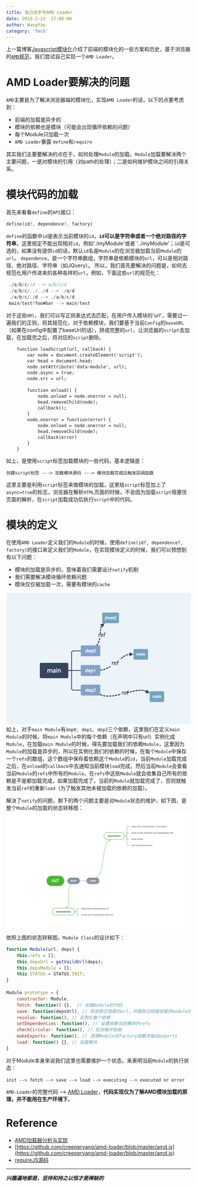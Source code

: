 ```yaml
---
title: 自己动手写AMD Loader
date: 2019-2-23  17:00:00
author: WangYao
category: 'Tech'
---
```


上一篇博客[Javascript模块化](http://cuteshilina.com/2019/02/06/Javascript%E6%A8%A1%E5%9D%97%E5%8C%96/)介绍了前端的模块化的一些方案和历史，基于浏览器的[`AMD`规范](https://github.com/amdjs/amdjs-api/wiki/AMD)，我们尝试自己实现一个`AMD Loader`。

# AMD Loader要解决的问题
`AMD`主要是为了解决浏览器端的模块化，实现`AMD Loader`的话，以下的点要考虑到：
- 前端的加载是异步的
- 模块的依赖也是模块（可能会出现循环依赖的问题）
- 每个Module只加载一次
- `AMD Loader`暴露 `define`和`require`

其实我们主要要解决的点在于，如何处理`Module`的加载。`Module`加载要解决两个主要问题，一是对模块的引用（对path的处理）；二是如何维护模块之间的引用关系。

# 模块代码的加载
首先来看看`define`的`API`接口：
```javascript
define(id?, dependence?, factory)
```
`define`的函数中`id`是表示当前模块的`id`，**`id`可以是字符串或者一个绝对路径的字符串**，这里规定不能出现相对`id`，例如'./myModule'或者 '../myModule'；`id`是可选的，如果没有提供`id`的话，默认`id`名是`Module`的在浏览器加载当前`Module`的`url`。
`dependence`，是一个字符串数组，字符串是依赖模块的`url`，可以是相对路径、绝对路径、字符串（如JQuery）。
所以，我们首先要解决的问题是，如何去规范化用户传进来的各种各样的`url`，例如，下面这些`url`的规范化：
```javascript
 ./a/b/c//d --> a/b/c/d
 ./a/b/c/../../d --> ./a/d
 ./a/b/c/./d --> ./a/b/c/d
 main/test?foo#bar --> main/test
```
对于这些`URl`，我们可以写正则表达式去匹配，在用户传入模块的'url'，需要过一遍我们的正则，将其规范化，对于依赖模块，我们要基于当前`Config`的`baseURL`（如果在config中配置了baseUrl的话），拼成完整的`url`，让浏览器的`script`去加载，在加载完之后，将对应的`script`删除。
```script
    function loadScript(url, callback) {
        var node = document.createElement('script');
        var head = document.head;
        node.setAttribute('data-module', url);
        node.async = true;
        node.src = url;
        
        function onload() {
            node.onload = node.onerror = null;
            head.removeChild(node);
            callback();
        }
        node.onerror = function(error) {
            node.onload = node.onerror = null;
            head.removeChild(node);
            callback(error)
        }
    }
```
如上，是使用`script`标签加载模块的一些代码，基本逻辑是：


`
    创建script标签 ---> 加载模块源码 ---> 模块加载完成后触发回调函数
`


这里主要是利用`script`标签来做模块的加载，这里给`script`标签加上了`async=true`的标志，浏览器在解析`HTML`页面的时候，不会因为加载`script`阻塞住页面的解析，在`script`加载成功后执行`script`中的代码。

# 模块的定义
在使用`AMD Loader`定义我们的`Module`的时候，使用`define(id?, dependence?, factory)`的接口来定义我们的`Module`，在实现模块定义的时候，我们可以预想到有以下问题：

- 模块的加载是异步的，意味着我们需要设计`notify`机制
- 我们需要解决模块循环依赖问题
- 模块仅仅被加载一次，需要有模块的`cache`

![](./images/main.png)
如上，对于`main Module`有`dep0, dep1, dep2`三个依赖，这里我们在定义`main Module`的时候，将`main Module`中的每个依赖（在声明中只有url）实例化成`Module`，在加载`main Module`的时候，得先要加载我们的依赖`Module`，这里因为`Module`的加载是异步的，所以在实例化我们的依赖的时候，在每个`Module`中保存一个`refs`的数组，这个数组中保存着依赖这个`Module`的`id`，当前`Module`加载完成之后，在`onload`的`callback`中去通知当前模块`load`完成，然后当前`Module`会查看当前`Module`的`refs`中所有的`Module`，在`refs`中这些`Module`就会收集自己所有的依赖是不是都加载完成，如果加载完成了，当前的`Module`就加载完成了，否则就触发当前`ref`的重新`load`（为了触发其他未被加载的依赖的加载）。

解决了`notify`的问题，剩下的两个问题主要是对`Module`状态的维护，如下图，是整个`Module`的加载的状态转移图：
![](./images/AMDLoader.png)

依照上图的状态转移图，`Module Class`的设计如下：
```javascript
function Module(url, deps) {
    this.refs = [];
    this.depsUrl = getVaildUrl(deps);
    this.depsModule = [];
    this.STATUS = STATUS.INIT;
}

Module.prototype = {
    constructor: Module,
    fetch: function() {},  // 加载module的代码
    save: function(depsUrl), // 检测修正依赖的url，并剔除已经被加载的module的url
    resolve: function(), // 实例化每个依赖
    setDependencies: function(), // 设置依赖当前模块的refs
    checkCircular: function(), // 检测循环依赖
    makeExports: function(), // 调用Module的factory函数并输出exports
    load: function() {}, // 加载模块
}
```

对于Module本身来说我们这里也需要维护一个状态，来表明当前`Module`的执行状态：

`
init --> fetch --> save --> load --> executing --> executed or error
`

`AMD-Loader`的完整代码 --> [AMD Loader](https://github.com/Soyn/AMDLoader/blob/master/src/index.js)，**代码实现仅为了解AMD模块加载的原理，并不能用在生产环境下**。

# Reference
- [AMD加载器分析与实现](https://github.com/creeperyang/blog/issues/17)
- [https://github.com/creeperyang/amd-loader/blob/master/amd.js](https://github.com/creeperyang/amd-loader/blob/master/amd.js)
- [requireJS源码](https://github.com/requirejs/requirejs/blob/master/require.js)

---
***兴趣遍地都是，坚持和持之以恒才是稀缺的***
